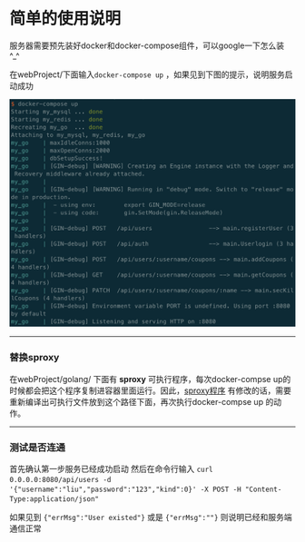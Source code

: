 # 简单的使用说明
服务器需要预先装好docker和docker-compose组件，可以google一下怎么装 ^_^

在webProject/下面输入`docker-compose up` ，如果见到下图的提示，说明服务启动成功



![photo](https://github.com/bnblzq/webProject/blob/master/fig/fig1.png)


---
### 替换sproxy
在webProject/golang/ 下面有 **sproxy** 可执行程序，每次docker-compse up的时候都会把这个程序复制进容器里面运行。因此，[sproxy程序](https://github.com/RicardoLanJ/coupons-seckill) 有修改的话，需要重新编译出可执行文件放到这个路径下面，再次执行docker-compse up 的动作。

---
### 测试是否连通
首先确认第一步服务已经成功启动
然后在命令行输入 `curl 0.0.0.0:8080/api/users -d '{"username":"liu","password":"123","kind":0}' -X POST -H "Content-Type:application/json"`

如果见到 `{"errMsg":"User existed"}` 或是 `{"errMsg":""}` 则说明已经和服务端通信正常
